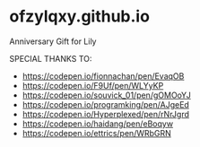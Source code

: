 # ofzylqxy.github.io

Anniversary Gift for Lily

SPECIAL THANKS TO: 

- https://codepen.io/fionnachan/pen/EvaqOB
- https://codepen.io/F9Uf/pen/WLYyKP
- https://codepen.io/souvick_01/pen/gOMOoYJ
- https://codepen.io/programking/pen/AJgeEd
- https://codepen.io/Hyperplexed/pen/rNrJgrd
- https://codepen.io/haidang/pen/eBoqyw
- https://codepen.io/ettrics/pen/WRbGRN